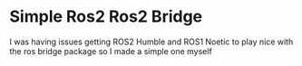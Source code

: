 # Simple Ros2 Ros2 Bridge
I was having issues getting ROS2 Humble and ROS1 Noetic to play nice with the ros bridge package so I made a simple one myself